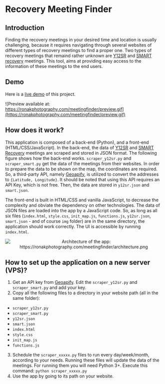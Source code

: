# Recovery Meeting Finder


## Introduction
Finding the recovery meetings in your desired time and location is usually challenging, because it requires navigating through several websites of different types of recovery meetings to find a proper one. Two types of recovery meetings that remaind rather unknown are [Y12SR](https://y12sr.com/) and [SMART recovery](https://www.smartrecovery.org/) meetings. This tool, aims at providing easy access to the information of these meetings to the end users.



## Demo
Here is a [live demo](https://ronakphotography.com/meetingfinder/) of this project.

![Preview available at: https://ronakphotography.com/meetingfinder/preview.gif](https://ronakphotography.com/meetingfinder/preview.gif)



## How does it work?
This application is composed of a back-end (Python), and a front-end (HTML/CSS/JavaScript). In the back-end, the data of [Y12SR](https://y12sr.com/) and [SMART Recovery](https://www.smartrecovery.org/) meetings are scraped and stored in JSON format. The following figure shows how the back-end works. `scraper_y12sr.py` and `scraper_smart.py` get the data of the meetings from their websites. In order to prepare the data to be shown on the map, the coordinates are required. So, a third-party API, namely [Geoapify](https://www.geoapify.com/), is utilized to convert the addresses to `{Latitude, Longitude}`. It should be noted that using this API requires an API Key, which is not free. Then, the data are stored in `y12sr.json` and `smart.json`.

The front-end is built in HTML/CSS and vanilla JavaScript, to decrease the complexity and obviate the dependency on other technologies. The data of JSON files are loaded into the app by a JavaScript code. So, as long as all six files (`index.html`, `style.css`, `init_map.js`, `functions.js`, `y12sr.json`, `smart.json` - and of course `img` folder) are in the same directory, the application should work correctly. The UI is accessible by running `index.html`.

<center><img src=https://ronakphotography.com/meetingfinder/architecture.png alt="Architecture of the app: https://ronakphotography.com/meetingfinder/architecture.png"></center>



## How to set up the application on a new server (VPS)?

1. Get an API key from [Geoapify](https://www.geoapify.com/). Edit the `scraper_y12sr.py` and `scraper_smart.py` and add your key.
2. Copy all the following files to a directory in your website path (all in the same folder):
 * `scraper_y12sr.py`
 * `scraper_smart.py`
 * `y12sr.json`
 * `smart.json`
 * `index.html`
 * `style.css`
 * `init_map.js`
 * `functions.js`
3. Schedule the `scraper_xxxxx.py` files to run every day/week/month, according to your needs. Running these files will update the data of the meetings. For running them you will need Python 3+. Execute this command: `python scraper_xxxxx.py`
4. Use the app by going to its path on your website.


